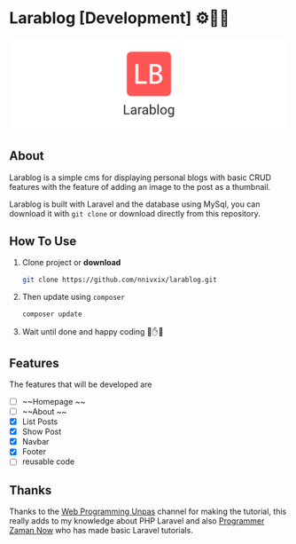# Larablog [Development] ⚙🧰🦾

![larablog image](./public/img/larablog.jpg)

## About

Larablog is a simple cms for displaying personal blogs with basic CRUD features with the feature of adding an image to the post as a thumbnail.

Larablog is built with Laravel and the database using MySql, you can download it with `git clone` or download directly from this repository.

## How To Use

1. Clone project or **download**

   ```bash
   git clone https://github.com/nnivxix/larablog.git 
   ```

2. Then update using `composer`

   ```bash
   composer update
   ```

3. Wait until done and happy coding 🤟✋🤚

## Features

The features that will be developed are

- [ ] ~~Homepage ~~
- [ ] ~~About ~~
- [x] List Posts
- [x] Show Post
- [x] Navbar
- [x] Footer
- [ ] reusable code

## Thanks

Thanks to the [Web Programming Unpas](https://youtube.com/playlist?list=PLFIM0718LjIWiihbBIq-SWPU6b6x21Q_2) channel for making the tutorial, this really adds to my knowledge about PHP Laravel and also [Programmer Zaman Now](https://youtu.be/ClMX6TXvh_o) who has made basic Laravel tutorials.
